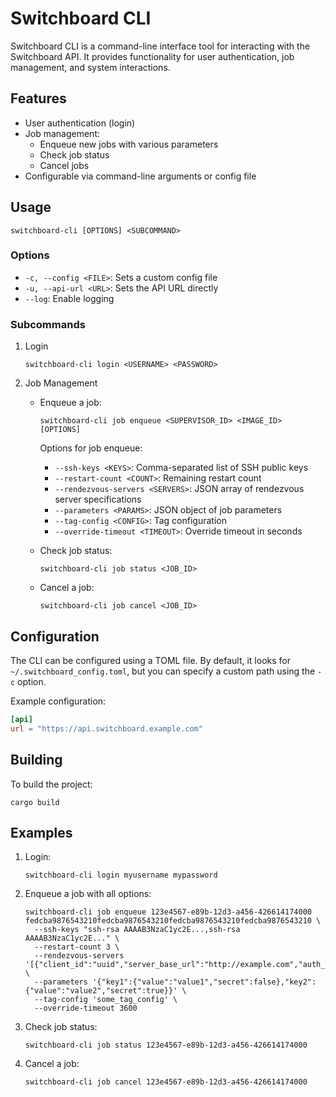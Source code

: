 # Switchboard CLI

Switchboard CLI is a command-line interface tool for interacting with the Switchboard API. It provides functionality for user authentication, job management, and system interactions.

## Features

- User authentication (login)
- Job management:
  - Enqueue new jobs with various parameters
  - Check job status
  - Cancel jobs
- Configurable via command-line arguments or config file

## Usage

```
switchboard-cli [OPTIONS] <SUBCOMMAND>
```

### Options

- `-c, --config <FILE>`: Sets a custom config file
- `-u, --api-url <URL>`: Sets the API URL directly
- `--log`: Enable logging

### Subcommands

1. Login

   ```
   switchboard-cli login <USERNAME> <PASSWORD>
   ```

2. Job Management

   - Enqueue a job:

     ```
     switchboard-cli job enqueue <SUPERVISOR_ID> <IMAGE_ID> [OPTIONS]
     ```

     Options for job enqueue:

     - `--ssh-keys <KEYS>`: Comma-separated list of SSH public keys
     - `--restart-count <COUNT>`: Remaining restart count
     - `--rendezvous-servers <SERVERS>`: JSON array of rendezvous server specifications
     - `--parameters <PARAMS>`: JSON object of job parameters
     - `--tag-config <CONFIG>`: Tag configuration
     - `--override-timeout <TIMEOUT>`: Override timeout in seconds

   - Check job status:

     ```
     switchboard-cli job status <JOB_ID>
     ```

   - Cancel a job:
     ```
     switchboard-cli job cancel <JOB_ID>
     ```

## Configuration

The CLI can be configured using a TOML file. By default, it looks for `~/.switchboard_config.toml`, but you can specify a custom path using the `-c` option.

Example configuration:

```toml
[api]
url = "https://api.switchboard.example.com"
```

## Building

To build the project:

```
cargo build
```

## Examples

1. Login:

   ```
   switchboard-cli login myusername mypassword
   ```

2. Enqueue a job with all options:

   ```
   switchboard-cli job enqueue 123e4567-e89b-12d3-a456-426614174000 fedcba9876543210fedcba9876543210fedcba9876543210fedcba9876543210 \
     --ssh-keys "ssh-rsa AAAAB3NzaC1yc2E...,ssh-rsa AAAAB3NzaC1yc2E..." \
     --restart-count 3 \
     --rendezvous-servers '[{"client_id":"uuid","server_base_url":"http://example.com","auth_token":"token"}]' \
     --parameters '{"key1":{"value":"value1","secret":false},"key2":{"value":"value2","secret":true}}' \
     --tag-config 'some_tag_config' \
     --override-timeout 3600
   ```

3. Check job status:

   ```
   switchboard-cli job status 123e4567-e89b-12d3-a456-426614174000
   ```

4. Cancel a job:
   ```
   switchboard-cli job cancel 123e4567-e89b-12d3-a456-426614174000
   ```
